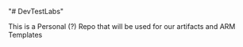 "# DevTestLabs" 

This is a Personal (?) Repo that will be used for our artifacts and ARM Templates 
